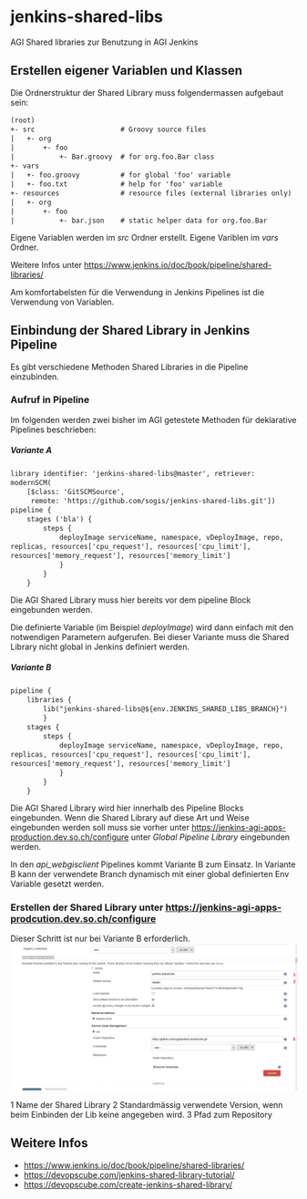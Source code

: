 # jenkins-shared-libs
AGI Shared libraries zur Benutzung in AGI Jenkins

## Erstellen eigener Variablen und Klassen
Die Ordnerstruktur der Shared Library muss folgendermassen aufgebaut sein:
```
(root)
+- src                     # Groovy source files
|   +- org
|       +- foo
|           +- Bar.groovy  # for org.foo.Bar class
+- vars
|   +- foo.groovy          # for global 'foo' variable
|   +- foo.txt             # help for 'foo' variable
+- resources               # resource files (external libraries only)
|   +- org
|       +- foo
|           +- bar.json    # static helper data for org.foo.Bar
```
Eigene Variablen werden im *src* Ordner erstellt. Eigene Variblen im *vars* Ordner.

Weitere Infos unter https://www.jenkins.io/doc/book/pipeline/shared-libraries/

Am komfortabelsten für die Verwendung in Jenkins Pipelines ist die Verwendung von Variablen. 

## Einbindung der Shared Library in Jenkins Pipeline
Es gibt verschiedene Methoden Shared Libraries in die Pipeline einzubinden.

### Aufruf in Pipeline

Im folgenden werden zwei bisher im AGI getestete Methoden für deklarative Pipelines beschrieben:
##### Variante A
```
library identifier: 'jenkins-shared-libs@master', retriever: modernSCM(
    [$class: 'GitSCMSource',
     remote: 'https://github.com/sogis/jenkins-shared-libs.git'])
pipeline {
    stages ('bla') {
        steps {
            deployImage serviceName, namespace, vDeployImage, repo, replicas, resources['cpu_request'], resources['cpu_limit'], resources['memory_request'], resources['memory_limit']
            }
        }
    }
```
Die AGI Shared Library muss hier bereits vor dem pipeline Block eingebunden werden.

Die definierte Variable (im Beispiel *deployImage*) wird dann einfach mit den notwendigen Parametern aufgerufen. Bei dieser Variante muss die Shared Library nicht global in Jenkins definiert werden.

##### Variante B
```
pipeline {
    libraries {
        lib("jenkins-shared-libs@${env.JENKINS_SHARED_LIBS_BRANCH}")
        }
    stages {
        steps {
            deployImage serviceName, namespace, vDeployImage, repo, replicas, resources['cpu_request'], resources['cpu_limit'], resources['memory_request'], resources['memory_limit']
            }
        }
    }
```
Die AGI Shared Library wird hier innerhalb des Pipeline Blocks eingebunden. Wenn die Shared Library auf diese Art und Weise eingebunden werden soll muss sie vorher unter https://jenkins-agi-apps-production.dev.so.ch/configure unter *Global Pipeline Library* eingebunden werden. 

In den *api_webgisclient* Pipelines kommt Variante B zum Einsatz. In Variante B kann der verwendete Branch dynamisch mit einer global definierten Env Variable gesetzt werden.
### Erstellen der Shared Library unter https://jenkins-agi-apps-prodcution.dev.so.ch/configure
Dieser Schritt ist nur bei Variante B erforderlich.
![](https://github.com/sogis/jenkins-shared-libs/blob/master/defineGlobalPipelineLib.png)

1 Name der Shared Library
2 Standardmässig verwendete Version, wenn beim Einbinden der Lib keine angegeben wird.
3 Pfad zum Repository
## Weitere Infos

* https://www.jenkins.io/doc/book/pipeline/shared-libraries/
* https://devopscube.com/jenkins-shared-library-tutorial/
* https://devopscube.com/create-jenkins-shared-library/


